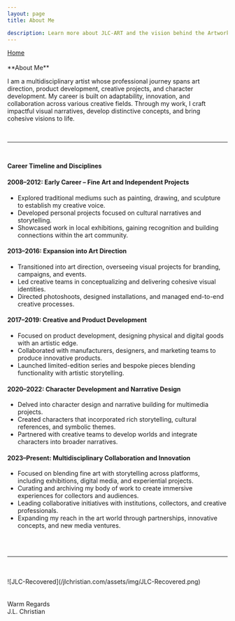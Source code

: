 ```yaml
---
layout: page
title: About Me

description: Learn more about JLC-ART and the vision behind the Artworks Codex.
---
```


<div class="flex-row-between">
	<a href="{{ https://seiminomore.github.io/jlchristian.com/ }}{{ site.baseurl}}"><i class="fa fa-home" aria-hidden="true"></i> Home
	</a>
	

</div>
<br>
**About Me**  

I am a multidisciplinary artist whose professional journey spans art direction, product development, creative projects, and character development. My career is built on adaptability, innovation, and collaboration across various creative fields. Through my work, I craft impactful visual narratives, develop distinctive concepts, and bring cohesive visions to life.

<br>

---
<br>

**Career Timeline and Disciplines**  

#### 2008–2012: Early Career – Fine Art and Independent Projects
  
- Explored traditional mediums such as painting, drawing, and sculpture to establish my creative voice.  
- Developed personal projects focused on cultural narratives and storytelling.  
- Showcased work in local exhibitions, gaining recognition and building connections within the art community.

#### 2013–2016: Expansion into Art Direction  

- Transitioned into art direction, overseeing visual projects for branding, campaigns, and events.  
- Led creative teams in conceptualizing and delivering cohesive visual identities.  
- Directed photoshoots, designed installations, and managed end-to-end creative processes.  

#### 2017–2019: Creative and Product Development 

- Focused on product development, designing physical and digital goods with an artistic edge.  
- Collaborated with manufacturers, designers, and marketing teams to produce innovative products.  
- Launched limited-edition series and bespoke pieces blending functionality with artistic storytelling.  

#### 2020–2022: Character Development and Narrative Design

- Delved into character design and narrative building for multimedia projects.  
- Created characters that incorporated rich storytelling, cultural references, and symbolic themes.  
- Partnered with creative teams to develop worlds and integrate characters into broader narratives.  

#### 2023–Present: Multidisciplinary Collaboration and Innovation

- Focused on blending fine art with storytelling across platforms, including exhibitions, digital media, and experiential projects.  
- Curating and archiving my body of work to create immersive experiences for collectors and audiences.  
- Leading collaborative initiatives with institutions, collectors, and creative professionals.  
- Expanding my reach in the art world through partnerships, innovative concepts, and new media ventures. 

<br>
<br>

---  
<br>
<br>
![JLC-Recovered](/jlchristian.com/assets/img/JLC-Recovered.png)
<br>
<br>
<br>
Warm Regards 
<br>
J.L. Christian